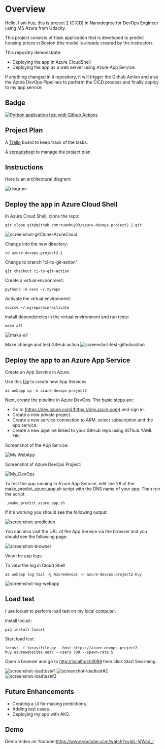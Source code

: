 # Overview

Hello, I am huy, this is project 2 (CICD) in Nanodegree for DevOps Engineer using MS Azure from Udacity.

This project consists of flask application that is developed to predict housing prices in Boston (the model is already created by the instructor). 

This repositry demonstrate:
- Deploying the app in Azure CloudShell
- Deploying the app as a web server using Azure App Service.

If anything changed in it repository,  it will trigger the Github Action and also the Azure DevOps Pipelines to perform the CICD process and finally deploy to my app service.

## Badge

[![Python application test with Github Actions](https://github.com/tuanhuy33/azure-devops-project2.1/actions/workflows/pythonapp.yml/badge.svg)](https://github.com/tuanhuy33/azure-devops-project2.1/actions/workflows/pythonapp.yml)

## Project Plan

A [Trello](https://trello.com/invite/b/u1T4UgNP/ATTI359c6c9fd0512a2b642617ff36974207E886B257/huy-bui) board to keep track of the tasks.

A [spreadsheet](project-schedule-h.xlsx) to manage the project plan.

## Instructions

Here is an architectural diagram:

![diagram](https://github.com/tuanhuy33/azure-devops-project2.1/blob/main/image/a.png)

## Deploy the app in Azure Cloud Shell

In Azure Cloud Shell, clone the repo:
```
git clone git@github.com:tuanhuy33/azure-devops-project2.1.git
```
![screenshot-gitClone-AzureCloud](https://github.com/tuanhuy33/azure-devops-project2.1/blob/main/image/ssh-clone.png)


Change into the new directory:
```
cd azure-devops-project2.1
```

Change to branch "ci-to-git-action"

```
git checkout ci-to-git-action
```

Create a virtual environment:
```
python3 -m venv ~/.myrepo
```

Activate the virtual environment:
```
source ~/.myrepo/bin/activate
```

Install dependencies in the virtual environment and run tests:
```
make all
```
![make-all](https://github.com/tuanhuy33/azure-devops-project2.1/blob/main/image/python3.png)

Make change and test GitHub action
![screenshot-test-githubaction](https://github.com/tuanhuy33/azure-devops-project2.1/blob/main/image/git_action.png)

## Deploy the app to an Azure App Service

Create an App Service in Azure. 

Use this [file](https://github.com/tuanhuy33/azure-devops-project2.1/blob/main/commands.sh) to create new App Services

```
az webapp up -n azure-devops-project2
```

Next, create the pipeline in Azure DevOps. The basic steps are:

- Go to [https://dev.azure.com](https://dev.azure.com) and sign in.
- Create a new private project.
- Create a new service connection to ARM, select subscription and the app service.
- Create a new pipeline linked to your GitHub repo using GiThub YAML File.

Screenshot of the App Service:

![My WebApp](https://github.com/tuanhuy33/azure-devops-project2.1/blob/main/image/web_app.png)

Screenshot of Azure DevOps Project:

![My_DevOps](https://github.com/tuanhuy33/azure-devops-project2.1/blob/main/image/azure_devops..png)

To test the app running in Azure App Service, edit line 28 of the make_predict_azure_app.sh script with the DNS name of your app. Then run the script:
```
./make_predict_azure_app.sh 
```

If it's working you should see the following output:

![screenshot-prediction](https://github.com/tuanhuy33/azure-devops-project2.1/blob/main/image/b.png)

You can also visit the URL of the App Service via the browser and you should see the following page:

![screenshot-browser](https://github.com/tuanhuy33/azure-devops-project2.1/blob/main/image/app.png)

View the app logs:

To view the log in Cloud Shell
```
az webapp log tail -g Azuredevops -n azure-devops-project2-huy
```
![screenshot-log-webapp](https://github.com/tuanhuy33/azure-devops-project2.1/blob/main/image/log_trail.png)


> 

## Load test

I use locust to perform load test on my local computer. 

Install locust:
```
pip install locust
```

Start load test:
```
locust -f locustfile.py --host https://azure-devops-project2-huy.azurewebsites.net/ --users 500 --spawn-rate 5 
```
Open a browser and go to [http://localhost:8089](http://localhost:8089) then click Start Swarming:

![screenshot-loadtest#1](https://github.com/tuanhuy33/azure-devops-project2.1/blob/main/image/run_locust.png)
![screenshot-loadtest#2](https://github.com/tuanhuy33/azure-devops-project2.1/blob/main/image/locust_localhost.png)
![screenshot-loadtest#3](https://github.com/tuanhuy33/azure-devops-project2.1/blob/main/image/chart_locust.png)

## Future Enhancements
- Creating a UI for making predictions.
- Adding test cases.
- Deploying my app with AKS.

## Demo 
Demo Video on Youtube:https://www.youtube.com/watch?v=IdL-hjWad_I

